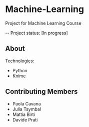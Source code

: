 # Machine-Learning
Project for Machine Learning Course

-- Project status: [In progress]

## About

Technologies:

- Python
- Knime

## Contributing Members

- Paola Cavana
- Julia Tsymbal
- Mattia Birti
- Davide Prati
